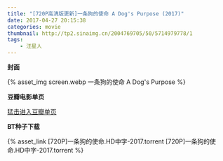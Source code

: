 ```yaml
---
title: "[720P高清版更新]一条狗的使命 A Dog's Purpose (2017)"
date: 2017-04-27 20:15:38
categories: movie
thumbnail: http://tp2.sinaimg.cn/2004769705/50/5714979778/1
tags: 
	- 汪星人
---
```


**封面**

{% asset_img screen.webp 一条狗的使命 A Dog's Purpose %}

**豆瓣电影单页**

[猛击进入豆瓣单页](https://movie.douban.com/subject/6873143/)

**BT种子下载**

{% asset_link [720P]一条狗的使命.HD中字-2017.torrent [720P]一条狗的使命.HD中字-2017.torrent %}
